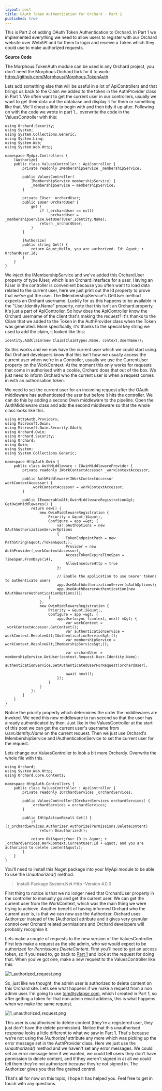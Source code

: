 ```yaml
---
layout: post
title: OAuth Token Authentication for Orchard - Part 2
published: true
---
```

This is Part 2 of adding OAuth Token Authentication to Orchard. In Part 1 we implemented everything we need to allow users to register with our Orchard website over WebAPI and for them to login and receive a Token which they could use to make authorized requests.

<strong>Source Code</strong>

The Morphous.TokenAuth module can be used in any Orchard project, you don't need the Morphous.Orchard fork for it to work:
<a href="https://github.com/Morphous/Morphous.TokenAuth" target="_blank">https://github.com/Morphous/Morphous.TokenAuth</a>

Lets add something else that will be useful in a lot of ApiControllers and that brings us back to the Claim we added to the token in the AuthProvider class in Part 1. We often want to get the current user in our controllers, usually we want to get their data out the database and display it for them or something like that. We'll cheat a little to begin with and then tidy it up after. Following on with the code we wrote in part 1... overwrite the code in the ValuesController with this:

```
using Orchard.Security;
using System;
using System.Collections.Generic;
using System.Linq;
using System.Web;
using System.Web.Http;

namespace MyApi.Controllers {
    [Authorize]
    public class ValuesController : ApiController {
        private readonly IMembershipService _membershipService;

        public ValuesController(
            IMembershipService membershipService) {
            _membershipService = membershipService;
        }
        
        private IUser _orchardUser;
        public IUser OrchardUser {
            get {
                if (_orchardUser == null)
                    _orchardUser = _membershipService.GetUser(User.Identity.Name);
                return _orchardUser;
            }
        }

        [Authorize]
        public string Get() {
            return &quot;Hello, you are authorized. Id: &quot; + OrchardUser.Id;
        }
    }
}
```

We inject the IMembershipService and we've added this OrchardUser property of type IUser, which is an Orchard interface for a user. Having an IUser in the controller is convenient because you often want to load data related to the current user, here we just print out the Id property to prove that we've got the user. The IMembershipService's GetUser method expects an Orchard username. Luckily for us this happens to be available in the "User.Identity.Name" property, note that this isn't an Orchard property, it's just a part of ApiController. So how does the ApiController know the Orchard username of the client that's making the request? It's thanks to the Cliam that we added to the Token in the AuthProvider class when the Token was generated. More specifically, it's thanks to the special key string we used to add the claim, it looked like this:

```
identity.AddClaim(new Claim(ClaimTypes.Name, context.UserName));
```

So this works and we now have the current user which we could start using. But Orchard developers know that this isn't how we usually access the current user when we're in a Controller, usually we use the CurrentUser property on the WorkContext. At the moment this only works for requests that come in authorised with a cookie, Orchard does that out of the box. We just need to inform Orchard who the current user is when a request comes in with an authorisation token.

We need to set the current user for an incoming request after the OAuth middleware has authenticated the user but before it hits the controller. We can do this by adding a second Owin middleware to the pipeline. Open the AuthMiddleware class and add the second middleware so that the whole class looks like this.

```
using HttpAuth.Providers;
using Microsoft.Owin;
using Microsoft.Owin.Security.OAuth;
using Orchard.Owin;
using Orchard.Security;
using Orchard;
using Owin;
using System;
using System.Collections.Generic;

namespace HttpAuth.Owin {
    public class AuthMiddleware : IOwinMiddlewareProvider {
        private readonly IWorkContextAccessor _workContextAccessor;

        public AuthMiddleware(IWorkContextAccessor workContextAccessor) {
            _workContextAccessor = workContextAccessor;
        }

        public IEnumerable&lt;OwinMiddlewareRegistration&gt; GetOwinMiddlewares() {
            return new[] {
                new OwinMiddlewareRegistration {
                    Priority = &quot;1&quot;,
                    Configure = app =&gt; {
                        var oAuthOptions = new OAuthAuthorizationServerOptions
                        {
                            TokenEndpointPath = new PathString(&quot;/Token&quot;),
                            Provider = new AuthProvider(_workContextAccessor),
                            AccessTokenExpireTimeSpan = TimeSpan.FromDays(14),
                            AllowInsecureHttp = true
                        };

                        // Enable the application to use bearer tokens to authenticate users
                        app.UseOAuthAuthorizationServer(oAuthOptions);
                        app.UseOAuthBearerAuthentication(new OAuthBearerAuthenticationOptions());
                    }
                },
                new OwinMiddlewareRegistration {
                    Priority = &quot;2&quot;,
                    Configure = app =&gt; {
                        app.Use(async (context, next) =&gt; {
                            var workContext = _workContextAccessor.GetContext();
                            var authenticationService = workContext.Resolve&lt;IAuthenticationService&gt;();
                            var membershipService = workContext.Resolve&lt;IMembershipService&gt;();
                            
                            var orchardUser = membershipService.GetUser(context.Request.User.Identity.Name);
                            authenticationService.SetAuthenticatedUserForRequest(orchardUser);

                            await next();
                        });
                    }
                }
            };
        }
    }
}
```

Notice the priority property which determines the order the middlewares are invoked. We need this new middleware to run second so that the user has already authenticated by then. Just like in the ValuesController at the start of this post we can get the current user's username from <em>User.Identity.Name</em> on the current request. Then we just use Orchard's IMembershipService and IAuthenticationService to set the current user for the request.

Lets change our ValuesController to look a bit more Orchardy. Overwrite the whole file with this.

```
using Orchard;
using System.Web.Http;
using Orchard.Core.Contents;

namespace HttpAuth.Controllers {
    public class ValuesController : ApiController {
        private readonly IOrchardServices _orchardServices;

        public ValuesController(IOrchardServices orchardServices) {
            _orchardServices = orchardServices;
        }
        
        public IHttpActionResult Get() {
            if (!_orchardServices.Authorizer.Authorize(Permissions.DeleteContent)
                return Unauthorized();

            return Ok(&quot;Your ID is &quot; + _orchardServices.WorkContext.CurrentUser.Id + &quot; and you are authorized to delete content&quot;);
        }
    }
}
```

You'll need to install this Nuget package into your MyApi module to be able to use the <em>Unauthorized()</em> method.


<blockquote>
Install-Package System.Net.Http -Version 4.0.0
</blockquote>

First thing to notice is that we no longer need that OrchardUser property in the controller to manually go and get the current user. We can get the current user from the WorkContext, which was the main thing we were trying to achieve. Another benefit of having informed Orchard who the current user is, is that we can now use the Authorizer. Orchard uses Authorizer instead of the [Authorize] attribute and it gives very granular control over Orchard related permissions and Orchard developers will probably recognise it.

Lets make a couple of requests to the new version of the ValuesController. First lets make a request as the site admin, who we would expect to be authorized for <em>Permissions.DeleteContent</em>. First you'll need to get an access token, so if you need to, go back to <a href="{{site.baseurl}}/OAuth-Token-Authentication-for-Orchard-Part-2" target="_blank">Part 1</a> and look at the request for doing that. When you've got one, make a new request to the ValuesController like this:

![1_authorized_request.png]({{site.baseurl}}/images/posts/1_authorized_request.png)

So, just like we thought, the admin user is authorized to delete content on this Orchard site. Lets see what happens if we make a request from a non admin user. I'm going to use tom@sylapse.com, which I created in Part 1, so after getting a token for that non admin email address, this is what happens when we make the same request.

![1_unauthorized_request.png]({{site.baseurl}}/images/posts/1_unauthorized_request.png)

This user is unauthorised to delete content (they're a registered user, they just don't have the delete permission). Notice that this unauthorised response looks a little different to what we saw in Part 1. That's because we're not using the <em>[Authorize]</em> attribute any more which was picking up the error message set in the AuthProvider class. Here we just use the <em>Unauthorized()</em> method and we haven't set any error messages. We could set an error message here if we wanted, we could tell users they don't have permission to delete content, and if they weren't signed in at all we could tell them they're not authorized because they're not signed in. The Authorizer gives you that fine grained control.

That's all for now on this topic, I hope it has helped you. Feel free to get in touch with any questions.
